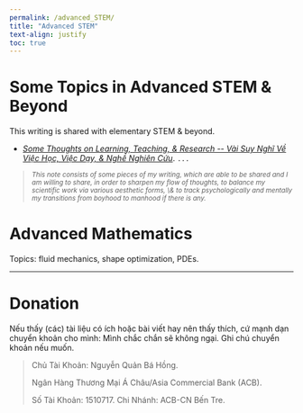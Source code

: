 ```yaml
---
permalink: /advanced_STEM/
title: "Advanced STEM"
text-align: justify
toc: true
---
```


Some Topics in Advanced STEM & Beyond
======

This writing is shared with elementary STEM & beyond.

- [*Some Thoughts on Learning, Teaching, & Research -- Vài Suy Nghĩ Về Việc Học, Việc Dạy, & Nghề Nghiên Cứu*](https://github.com/NQBH/elementary_STEM_beyond/blob/main/learning_teaching_research/NQBH_on_learning_teaching_research.pdf). `...`
<blockquote>
	<small><i>This note consists of some pieces of my writing, which are able to be shared and I am willing to share, in order to sharpen my flow of thoughts, to balance my scientific work via various aesthetic forms, \& to track psychologically and mentally my transitions from boyhood to manhood if there is any.</i></small>
</blockquote>

# Advanced Mathematics

Topics: fluid mechanics, shape optimization, PDEs.

------

# Donation

Nếu thấy (các) tài liệu có ích hoặc bài viết hay nên thấy thích, cứ mạnh dạn chuyển khoản cho mình: Mình chắc chắn sẽ không ngại. Ghi chú chuyển khoản nếu muốn.

> Chủ Tài Khoản: Nguyễn Quản Bá Hồng.
>
> Ngân Hàng Thương Mại Á Châu/Asia Commercial Bank (ACB).
>
> Số Tài Khoản: 1510717. Chi Nhánh: ACB-CN Bến Tre.
